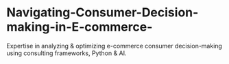 # Navigating-Consumer-Decision-making-in-E-commerce-
Expertise in analyzing &amp; optimizing e-commerce consumer decision-making using consulting frameworks, Python &amp; AI.
